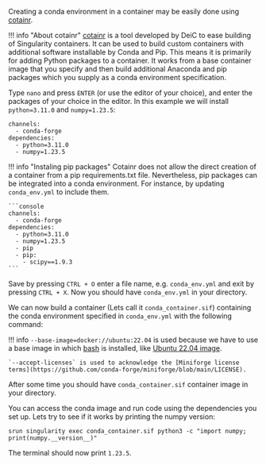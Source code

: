 
Creating a conda environment in a container may be easily done using [cotainr](https://cotainr.readthedocs.io/en/stable/). 

!!! info "About cotainr"
    [cotainr](https://cotainr.readthedocs.io/en/stable/) is a tool developed by DeiC to ease building of Singularity containers. It can be used to build custom containers with additional software installable by Conda and Pip. This means it is primarily for adding Python packages to a container. It works from a base container image that you specify and then build additional Anaconda and pip packages which you supply as a conda environment specification.

<div class="show-on-ai-lab" style="display:none;" markdown="span">
  Cotainr is included in the `/ceph/container` directory. To check the current version, enter `ls /ceph/container`. Currently, the version used in this guide is `cotainr-2023.11.0`.

  You can access cotainr by using the path `/ceph/container/cotainr-2023.11.0/bin/cotainr`. But first we will create a conda environment file, `conda_env.yml` that contains the conda channels/repositories and packages you need:
</div>

<div class="show-on-ai-cloud" style="display:none;" markdown="span">
  We begin by downloading the latest release from the Cotainr repository. In the example below we are downloading the latest version as of late 2023. Be sure to check for newer versions at the aforementioned repository. Look for the zip archive "Assets" section, and copy the link.

  ```
  wget https://github.com/DeiC-HPC/cotainr/archive/refs/tags/2023.11.0.zip
  ```

  You should now have a zip archive, which you can unzip with:

  ```
  unzip 2023.11.0.zip
  ```

  After this has been done, you should have a directory called `cotainr-2023.11.0`. We should now be able to launch Cotainr and access its commands from within this directory. Next, we will create a conda environment file, `conda_env.yml` that contains the conda channels/repositories and packages you need:
</div>

Type `nano` and press `ENTER` (or use the editor of your choice), and enter the packages of your choice in the editor. In this example we will install `python=3.11.0` and `numpy=1.23.5`:

```console
channels:
  - conda-forge
dependencies:
  - python=3.11.0
  - numpy=1.23.5
```

!!! info "Instaling pip packages"
    Cotainr does not allow the direct creation of a container from a pip requirements.txt file. Nevertheless, pip packages can be integrated into a conda environment. For instance, by updating `conda_env.yml` to include them.

    ```console
    channels:
      - conda-forge
    dependencies:
      - python=3.11.0
      - numpy=1.23.5
      - pip
      - pip:
        - scipy==1.9.3
    ```

Save by pressing `CTRL + O` enter a file name, e.g. `conda_env.yml` and exit by pressing `CTRL + X`. Now you should have `conda_env.yml` in your directory. 

We can now build a container (Lets call it `conda_container.sif`) containing the conda environment specified in `conda_env.yml` with the following command:

<div class="show-on-ai-lab" style="display:none;" markdown="span">

```
srun /ceph/container/cotainr-2023.11.0/bin/cotainr build conda_container.sif --base-image=docker://ubuntu:22.04 --conda-env=conda_env.yml --accept-licenses
```
</div>

<div class="show-on-ai-cloud" style="display:none;" markdown="span">
    
```
srun cotainr-2023.11.0/bin/cotainr build conda_container.sif --base-image=docker://ubuntu:22.04 --conda-env=conda_env.yml --accept-licenses
```
</div>


!!! info
    `--base-image=docker://ubuntu:22.04` is used because we have to use a base image in which [bash](https://www.gnu.org/software/bash/) is installed, like [Ubuntu 22.04 image](https://hub.docker.com/_/ubuntu). 

    `--accept-licenses` is used to acknowledge the [Miniforge license terms](https://github.com/conda-forge/miniforge/blob/main/LICENSE).

After some time you should have `conda_container.sif` container image in your directory. 

You can access the conda image and run code using the dependencies you set up. Lets try to see if it works by printing the numpy version:

```
srun singularity exec conda_container.sif python3 -c "import numpy; print(numpy.__version__)"
```

The terminal should now print `1.23.5`.
